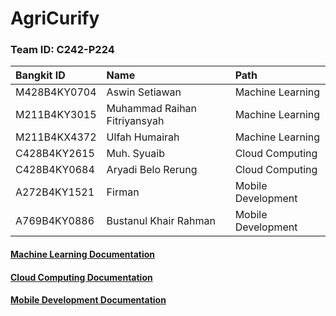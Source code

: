 # AgriCurify

### Team ID: C242-P224

| Bangkit ID   | Name                               | Path                           |
| :---         | :----                              | :---                           |
| M428B4KY0704 | Aswin Setiawan                     | Machine Learning               |
| M211B4KY3015 | Muhammad Raihan Fitriyansyah       | Machine Learning               |
| M211B4KX4372 | Ulfah Humairah                     | Machine Learning               |
| C428B4KY2615 | Muh. Syuaib                        | Cloud Computing                |
| C428B4KY0684 | Aryadi Belo Rerung                 | Cloud Computing                |
| A272B4KY1521 | Firman                             | Mobile Development             |
| A769B4KY0886 | 	Bustanul Khair Rahman             | Mobile Development             |

#### [Machine Learning Documentation](https://github.com/AgriCurify/MachineLearning)
#### [Cloud Computing Documentation](https://github.com/AgriCurify/CloudComputing)
#### [Mobile Development Documentation](https://github.com/AgriCurify/MobileDevelopment)
